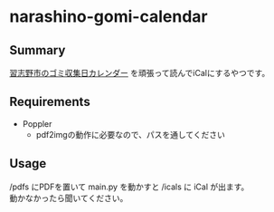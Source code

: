 # narashino-gomi-calendar
## Summary
[習志野市のゴミ収集日カレンダー](https://www.city.narashino.lg.jp/smph/kurashi/gomi/gomi/r4calendar.html) を頑張って読んでiCalにするやつです。  


## Requirements
- Poppler
  - pdf2imgの動作に必要なので、パスを通してください

## Usage
/pdfs にPDFを置いて main.py を動かすと /icals に iCal が出ます。  
動かなかったら聞いてください。  